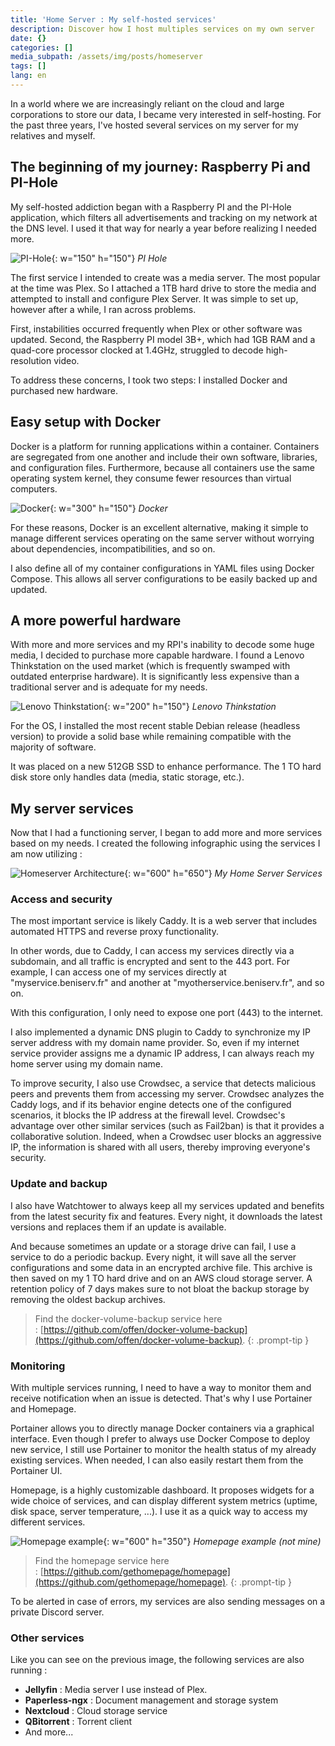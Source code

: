 ```yaml
---
title: 'Home Server : My self-hosted services'
description: Discover how I host multiples services on my own server
date: {}
categories: []
media_subpath: /assets/img/posts/homeserver
tags: []
lang: en
---
```


In a world where we are increasingly reliant on the cloud and large corporations to store our data, I became very interested in self-hosting. For the past three years, I've hosted several services on my server for my relatives and myself.

## The beginning of my journey: Raspberry Pi and PI-Hole

My self-hosted addiction began with a Raspberry PI and the PI-Hole application, which filters all advertisements and tracking on my network at the DNS level. I used it that way for nearly a year before realizing I needed more.

![PI-Hole](pihole.png){: w="150" h="150"}
_PI Hole_

The first service I intended to create was a media server. The most popular at the time was Plex. 
So I attached a 1TB hard drive to store the media and attempted to install and configure Plex Server. It was simple to set up, however after a while, I ran across problems.

First, instabilities occurred frequently when Plex or other software was updated. 
Second, the Raspberry PI model 3B+, which had 1GB RAM and a quad-core processor clocked at 1.4GHz, struggled to decode high-resolution video. 

To address these concerns, I took two steps: I installed Docker and purchased new hardware.

## Easy setup with Docker

Docker is a platform for running applications within a container. Containers are segregated from one another and include their own software, libraries, and configuration files. Furthermore, because all containers use the same operating system kernel, they consume fewer resources than virtual computers. 

![Docker](docker.png){: w="300" h="150"}
_Docker_

For these reasons, Docker is an excellent alternative, making it simple to manage different services operating on the same server without worrying about dependencies, incompatibilities, and so on.

I also define all of my container configurations in YAML files using Docker Compose. This allows all server configurations to be easily backed up and updated.

## A more powerful hardware

With more and more services and my RPI's inability to decode some huge media, I decided to purchase more capable hardware. I found a Lenovo Thinkstation on the used market (which is frequently swamped with outdated enterprise hardware). It is significantly less expensive than a traditional server and is adequate for my needs.

![Lenovo Thinkstation](lenovo.png){: w="200" h="150"}
_Lenovo Thinkstation_

For the OS, I installed the most recent stable Debian release (headless version) to provide a solid base while remaining compatible with the majority of software.

It was placed on a new 512GB SSD to enhance performance. The 1 TO hard disk store only handles data (media, static storage, etc.).

## My server services

Now that I had a functioning server, I began to add more and more services based on my needs. I created the following infographic using the services I am now utilizing :

![Homeserver Architecture](beniserv.png){: w="600" h="650"}
_My Home Server Services_

### Access and security

The most important service is likely Caddy. It is a web server that includes automated HTTPS and reverse proxy functionality. 

In other words, due to Caddy, I can access my services directly via a subdomain, and all traffic is encrypted and sent to the 443 port. For example, I can access one of my services directly at "myservice.beniserv.fr" and another at "myotherservice.beniserv.fr", and so on.

With this configuration, I only need to expose one port (443) to the internet.

I also implemented a dynamic DNS plugin to Caddy to synchronize my IP server address with my domain name provider. So, even if my internet service provider assigns me a dynamic IP address, I can always reach my home server using my domain name.

To improve security, I also use Crowdsec, a service that detects malicious peers and prevents them from accessing my server. Crowdsec analyzes the Caddy logs, and if its behavior engine detects one of the configured scenarios, it blocks the IP address at the firewall level. Crowdsec's advantage over other similar services (such as Fail2ban) is that it provides a collaborative solution. Indeed, when a Crowdsec user blocks an aggressive IP, the information is shared with all users, thereby improving everyone's security.

### Update and backup

I also have Watchtower to always keep all my services updated and benefits from the latest security fix and features. Every night, it downloads the latest versions and replaces them if an update is available.

And because sometimes an update or a storage drive can fail, I use a service to do a periodic backup. Every night, it will save all the server configurations and some data in an encrypted archive file. This archive is then saved on my 1 TO hard drive and on an AWS cloud storage server. A retention policy of 7 days makes sure to not bloat the backup storage by removing the oldest backup archives.

> Find the docker-volume-backup service here : [https://github.com/offen/docker-volume-backup](https://github.com/offen/docker-volume-backup).
{: .prompt-tip }


### Monitoring

With multiple services running, I need to have a way to monitor them and receive notification when an issue is detected. That's why I use Portainer and Homepage.

Portainer allows you to directly manage Docker containers via a graphical interface. Even though I prefer to always use Docker Compose to deploy new service, I still use Portainer to monitor the health status of my already existing services. When needed, I can also easily restart them from the Portainer UI.

Homepage, is a highly customizable dashboard. It proposes widgets for a wide choice of services, and can display different system metrics (uptime, disk space, server temperature, ...). I use it as a quick way to access my different services.

![Homepage example](homepage.png){: w="600" h="350"}
_Homepage example (not mine)_

> Find the homepage service here : [https://github.com/gethomepage/homepage](https://github.com/gethomepage/homepage).
{: .prompt-tip }

To be alerted in case of errors, my services are also sending messages on a private Discord server.

### Other services

Like you can see on the previous image, the following services are also running :
- **Jellyfin** : Media server I use instead of Plex.
- **Paperless-ngx** : Document management and storage system
- **Nextcloud** : Cloud storage service
- **QBitorrent** : Torrent client
- And more...
